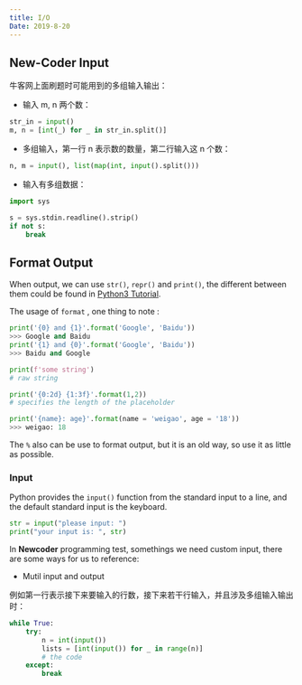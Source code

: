```yaml
---
title: I/O
Date: 2019-8-20
---
```


## New-Coder Input

牛客网上面刷题时可能用到的多组输入输出：


- 输入 m, n 两个数：

```py
str_in = input()
m, n = [int(_) for _ in str_in.split()]
```

- 多组输入，第一行 n 表示数的数量，第二行输入这 n 个数：

 ```py
n, m = input(), list(map(int, input().split()))
```

- 输入有多组数据：

```py
import sys

s = sys.stdin.readline().strip()
if not s:
    break
```

## Format Output

When output, we can use `str()`, `repr()` and `print()`, the different between them could be found in [Python3 Tutorial](http://www.runoob.com/python3/python3-inputoutput.html).

The usage of `format` , one thing to note :

```python
print('{0} and {1}'.format('Google', 'Baidu'))
>>> Google and Baidu
print('{1} and {0}'.format('Google', 'Baidu'))
>>> Baidu and Google

print(f'some string')
# raw string

print('{0:2d} {1:3f}'.format(1,2))
# specifies the length of the placeholder

print('{name}: age}'.format(name = 'weigao', age = '18'))
>>> weigao: 18
```

The `%` also can be use to format output, but it is an old way, so use it as little as possible.

### Input

Python provides the `input()` function from the standard input to a line, and the default standard input is the keyboard.

```python
str = input("please input: ")
print("your input is: ", str)
```

In **Newcoder** programming test, somethings we need custom input, there are some ways for us to reference:

- Mutil input and output

例如第一行表示接下来要输入的行数，接下来若干行输入，并且涉及多组输入输出时：

```py
while True:
    try:
        n = int(input())
        lists = [int(input()) for _ in range(n)]
        # the code
    except:
        break
```
